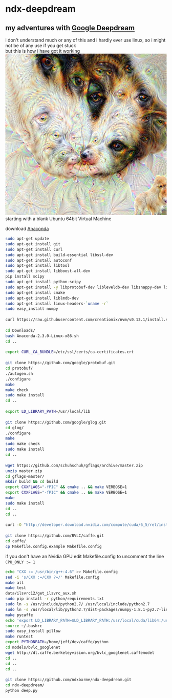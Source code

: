 # ndx-deepdream
## my adventures with [Google Deepdream](http://googleresearch.blogspot.ch/2015/06/inceptionism-going-deeper-into-neural.html)
i don't understand much or any of this and i hardly ever use linux, so i might not be of any use if you get stuck  
but this is how i have got it working  
![Example image](https://github.com/ndxbxrme/ndx-deepdream/blob/master/examples/maggie-eyes.jpg)  
starting with a blank Ubuntu 64bit Virtual Machine  
  
download [Anaconda](http://continuum.io/downloads)
```bash
sudo apt-get update
sudo apt-get install git
sudo apt-get install curl
sudo apt-get install build-essential libssl-dev
sudo apt-get install autoconf
sudo apt-get install libtool
sudo apt-get install libboost-all-dev
pip install scipy
sudo apt-get install python-scipy
sudo apt-get install -y libprotobuf-dev libleveldb-dev libsnappy-dev libopencv-dev libboost-all-dev libhdf5-serial-dev protobuf-compiler gcc-4.6 g++-4.6 gcc-4.6-multilib g++-4.6-multilib gfortran libjpeg62 libfreeimage-dev libatlas-base-dev git python-dev python-pip
sudo apt-get install cmake
sudo apt-get install liblmdb-dev
sudo apt-get install linux-headers-`uname -r`
sudo easy_install numpy

curl https://raw.githubusercontent.com/creationix/nvm/v0.13.1/install.sh | bash

cd Downloads/
bash Anaconda-2.3.0-Linux-x86.sh
cd ..

export CURL_CA_BUNDLE=/etc/ssl/certs/ca-certificates.crt

git clone https://github.com/google/protobuf.git
cd protobuf/
./autogen.sh
./configure
make
make check
sudo make install
cd ..

export LD_LIBRARY_PATH=/usr/local/lib

git clone https://github.com/google/glog.git
cd glog/
./configure
make
sudo make check
sudo make install
cd ..

wget https://github.com/schuhschuh/gflags/archive/master.zip
unzip master.zip
cd gflags-master/
mkdir build && cd build
export CXXFLAGS="-fPIC" && cmake .. && make VERBOSE=1
export CXXFLAGS="-fPIC" && cmake .. && make VERBOSE=1
make
sudo make install
cd ..
cd ..

curl -O "http://developer.download.nvidia.com/compute/cuda/6_5/rel/installers/cuda_6.5.14_linux_64.run"

git clone https://github.com/BVLC/caffe.git
cd caffe/
cp Makefile.config.example Makefile.config
```
if you don't have an Nvidia GPU edit Makefile.config to uncomment the line `CPU_ONLY := 1`
```bash
echo "CXX := /usr/bin/g++-4.6" >> Makefile.config
sed -i 's/CXX :=/CXX ?=/' Makefile.config
make all
make test
data/ilsvrc12/get_ilsvrc_aux.sh
sudo pip install -r python/requirements.txt
sudo ln -s /usr/include/python2.7/ /usr/local/include/python2.7
sudo ln -s /usr/local/lib/python2.7/dist-packages/numpy-1.8.1-py2.7-linux-x86_64.egg/numpy/core/include/numpy /usr/local/include/python2.7/numpy
make pycaffe
echo 'export LD_LIBRARY_PATH=$LD_LIBRARY_PATH:/usr/local/cuda/lib64:/usr/local/lib' >> ~/.bashrc
source ~/.bashrc
sudo easy_install pillow
make runtest
export PYTHONPATH=/home/jeff/dev/caffe/python
cd models/bvlc_googlenet
wget http://dl.caffe.berkeleyvision.org/bvlc_googlenet.caffemodel
cd ..
cd ..
cd ..

git clone https://github.com/ndxbxrme/ndx-deepdream.git
cd ndx-deepdream/
python deep.py
```
